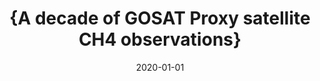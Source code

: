 ---
title: "{A decade of GOSAT Proxy satellite CH4 observations}"
collection: publications
permalink: /publication/2020-01-01-Parker2020
date: 2020-01-01
venue: 'Earth System Science Data'
paperurl: 'https://doi.org/10.5194/essd-12-3383-2020'
citation: 'Parker et al., <b>{A decade of GOSAT Proxy satellite CH4 observations}</b>, Earth System Science Data, 2020-01-01, 10.5194/essd-12-3383-2020'
---